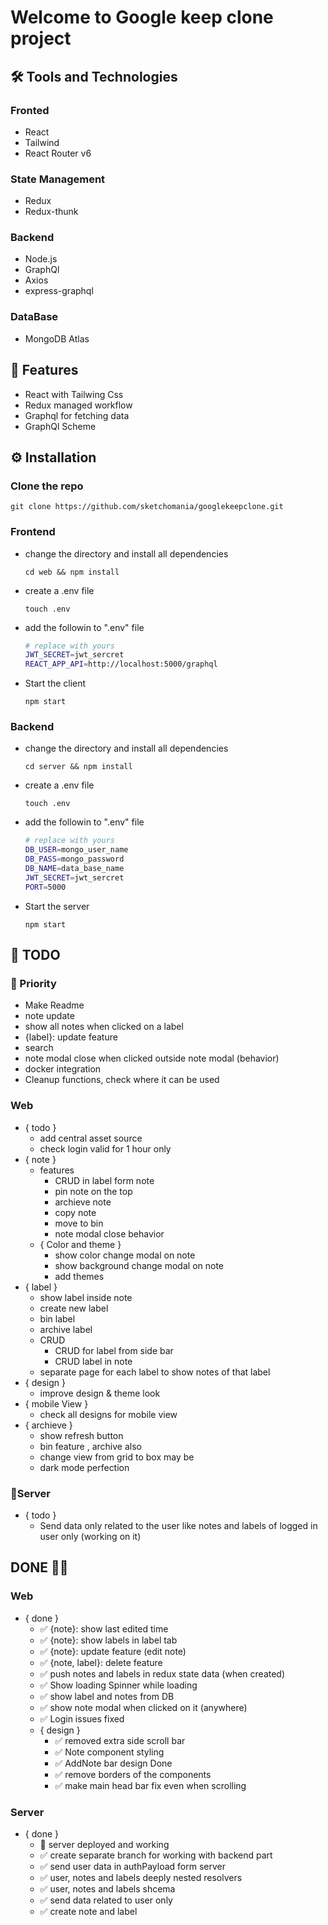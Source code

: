 # Welcome to Google keep clone project

## 🛠️ Tools and Technologies

### Fronted

- React
- Tailwind
- React Router v6

### State Management

- Redux
- Redux-thunk

### Backend

- Node.js
- GraphQl
- Axios
- express-graphql

### DataBase

- MongoDB Atlas

## 📄 Features

- React with Tailwing Css
- Redux managed workflow
- Graphql for fetching data
- GraphQl Scheme

## ⚙️ Installation

### Clone the repo

```
git clone https://github.com/sketchomania/googlekeepclone.git
```

### Frontend

- change the directory and install all dependencies

  ```
  cd web && npm install
  ```

- create a .env file
  ```
  touch .env
  ```
- add the followin to ".env" file
  ```bash
  # replace with yours
  JWT_SECRET=jwt_sercret
  REACT_APP_API=http://localhost:5000/graphql
  ```
- Start the client
  ```
  npm start
  ```

### Backend

- change the directory and install all dependencies

  ```
  cd server && npm install
  ```

- create a .env file
  ```
  touch .env
  ```
- add the followin to ".env" file
  ```bash
  # replace with yours
  DB_USER=mongo_user_name
  DB_PASS=mongo_password
  DB_NAME=data_base_name
  JWT_SECRET=jwt_sercret
  PORT=5000
  ```
- Start the server
  ```
  npm start
  ```

## 📃 TODO

### 📌 Priority

- Make Readme
- note update
- show all notes when clicked on a label
- {label}: update feature
- search
- note modal close when clicked outside note modal (behavior)
- docker integration
- Cleanup functions, check where it can be used

### Web

- { todo }
  - add central asset source
  - check login valid for 1 hour only
- { note }
  - features
    - CRUD in label form note
    - pin note on the top
    - archieve note
    - copy note
    - move to bin
    - note modal close behavior
  - { Color and theme }
    - show color change modal on note
    - show background change modal on note
    - add themes
- { label }
  - show label inside note
  - create new label
  - bin label
  - archive label
  - CRUD
    - CRUD for label from side bar
    - CRUD label in note
  - separate page for each label to show notes of that label
- { design }
  - improve design & theme look
- { mobile View }
  - check all designs for mobile view
- { archieve }
  - show refresh button
  - bin feature , archive also
  - change view from grid to box may be
  - dark mode perfection

### 📃Server

- { todo }
  - Send data only related to the user like notes and labels of logged in user only (working on it)

## DONE 🎉🎉

### Web

- { done }
  - ✅ {note}: show last edited time
  - ✅ {note}: show labels in label tab
  - ✅ {note}: update feature (edit note)
  - ✅ {note, label}: delete feature
  - ✅ push notes and labels in redux state data (when created)
  - ✅ Show loading Spinner while loading
  - ✅ show label and notes from DB
  - ✅ show note modal when clicked on it (anywhere)
  - ✅ Login issues fixed
  - { design }
    - ✅ removed extra side scroll bar
    - ✅ Note component styling
    - ✅ AddNote bar design Done
    - ✅ remove borders of the components
    - ✅ make main head bar fix even when scrolling

### Server

- { done }
  - 🎉 server deployed and working
  - ✅ create separate branch for working with backend part
  - ✅ send user data in authPayload form server
  - ✅ user, notes and labels deeply nested resolvers
  - ✅ user, notes and labels shcema
  - ✅ send data related to user only
  - ✅ create note and label
